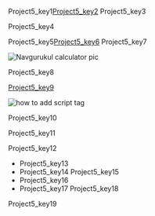 Project5_key1[Project5_key2](https://drive.google.com/file/d/1c4_-nPv7amB3cgLUSk-Y6ooH9U2RFJnU/view?usp=sharing)
Project5_key3

Project5_key4


Project5_key5[Project5_key6](https://github.com/vknayak/JS-projects/blob/main/Project5/index.html)
Project5_key7

![Navgurukul calculator pic](images/calculator_pic.png)

Project5_key8


[Project5_key9](https://github.com/vknayak/JS-projects/blob/main/Project5/script.js)


![how to add script tag](images/how_to_add_script.png)

Project5_key10


Project5_key11


Project5_key12

 
- Project5_key13
- Project5_key14
Project5_key15
- Project5_key16
- Project5_key17
Project5_key18

     
Project5_key19

